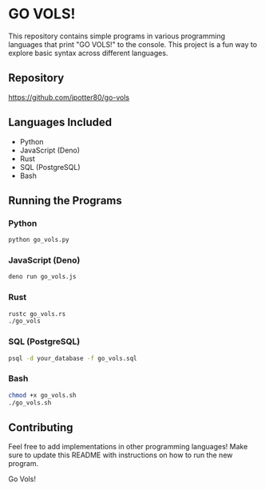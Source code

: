 # GO VOLS!

This repository contains simple programs in various programming languages that print "GO VOLS!" to the console. This project is a fun way to explore basic syntax across different languages.

## Repository

https://github.com/jpotter80/go-vols

## Languages Included

- Python
- JavaScript (Deno)
- Rust
- SQL (PostgreSQL)
- Bash

## Running the Programs

### Python
```bash
python go_vols.py
```

### JavaScript (Deno)
```bash
deno run go_vols.js
```

### Rust
```bash
rustc go_vols.rs
./go_vols
```

### SQL (PostgreSQL)
```bash
psql -d your_database -f go_vols.sql
```

### Bash
```bash
chmod +x go_vols.sh
./go_vols.sh
```

## Contributing

Feel free to add implementations in other programming languages! Make sure to update this README with instructions on how to run the new program.

Go Vols!
